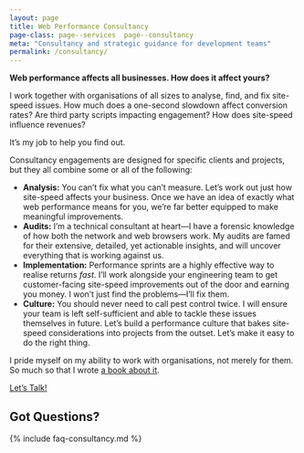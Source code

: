 ```yaml
---
layout: page
title: Web Performance Consultancy
page-class: page--services  page--consultancy
meta: "Consultancy and strategic guidance for development teams"
permalink: /consultancy/
---
```


**Web performance affects all businesses. How does it affect yours?**

I work together with organisations of all sizes to analyse, find, and fix
site-speed issues. How much does a one-second slowdown affect conversion rates?
Are third party scripts impacting engagement? How does site-speed influence
revenues?

It’s my job to help you find out.

Consultancy engagements are designed for specific clients and projects, but they
all combine some or all of the following:

* **Analysis:** You can’t fix what you can’t measure. Let’s work out just how
  site-speed affects your business. Once we have an idea of exactly what web
  performance means for you, we’re far better equipped to make meaningful
  improvements.
* **Audits:** I’m a technical consultant at heart—I have a forensic knowledge of
  how both the network and web browsers work. My audits are famed for their
  extensive, detailed, yet actionable insights, and will uncover everything that
  is working against us.
* **Implementation:** Performance sprints are a highly effective way to realise
  returns _fast_. I’ll work alongside your engineering team to get
  customer-facing site-speed improvements out of the door and earning you money.
  I won’t just find the problems—I’ll fix them.
* **Culture:** You should never need to call pest control twice. I will ensure
  your team is left self-sufficient and able to tackle these issues themselves
  in future. Let’s build a performance culture that bakes site-speed
  considerations into projects from the outset. Let’s make it easy to do the
  right thing.

I pride myself on my ability to work with organisations, not merely for them. So
much so that I wrote [a book about
it](https://gumroad.com/l/questions-for-consultants).

<a href="mailto:csswizardry@gmail.com?subject=Consultancy%20Engagement" class="btn  btn--full">Let’s Talk!</a>

## Got Questions?

{% include faq-consultancy.md %}
